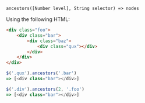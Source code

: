     ancestors([Number level], String selector) => nodes

Using the following HTML:

~~~html
<div class="foo">
    <div class="bar">
        <div class="baz">
            <div class="qux"></div>
        </div>
    </div>
</div>
~~~

~~~js
$('.qux').ancestors('.bar')
=> [<div class="bar"></div>]

$('.div').ancestors(2, '.foo')
=> [<div class="bar"></div>]
~~~
